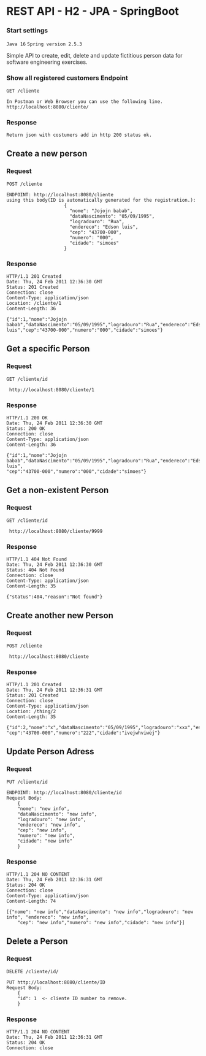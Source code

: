 # REST API - H2 - JPA - SpringBoot

### Start settings
`Java 16`
`Spring version 2.5.3`



Simple API to create, edit, delete and update fictitious person data for software engineering exercises.

### Show all registered customers Endpoint

`GET /cliente`

    In Postman or Web Browser you can use the following line. http://localhost:8080/cliente/

### Response

    Return json with costumers add in http 200 status ok.

## Create a new person

### Request

`POST /cliente`

    ENDPOINT: http://localhost:8080/cliente
    using this body(ID is automatically generated for the registration.): 
                         {
                           "nome": "Jojojn babab",
                           "dataNascimento": "05/09/1995",
                           "logradouro": "Rua",
                           "endereco": "Edson luis",
                           "cep": "43700-000",
                           "numero": "000",
                           "cidade": "simoes"
                         }

### Response

    HTTP/1.1 201 Created
    Date: Thu, 24 Feb 2011 12:36:30 GMT
    Status: 201 Created
    Connection: close
    Content-Type: application/json
    Location: /cliente/1
    Content-Length: 36

    {"id":1,"nome":"Jojojn babab","dataNascimento":"05/09/1995","logradouro":"Rua","endereco":"Edson luis","cep":"43700-000","numero":"000","cidade":"simoes"}

## Get a specific Person

### Request

`GET /cliente/id`

     http://localhost:8080/cliente/1

### Response

    HTTP/1.1 200 OK
    Date: Thu, 24 Feb 2011 12:36:30 GMT
    Status: 200 OK
    Connection: close
    Content-Type: application/json
    Content-Length: 36

    {"id":1,"nome":"Jojojn babab","dataNascimento":"05/09/1995","logradouro":"Rua","endereco":"Edson luis",
    "cep":"43700-000","numero":"000","cidade":"simoes"}

## Get a non-existent Person

### Request

`GET /cliente/id`

     http://localhost:8080/cliente/9999

### Response

    HTTP/1.1 404 Not Found
    Date: Thu, 24 Feb 2011 12:36:30 GMT
    Status: 404 Not Found
    Connection: close
    Content-Type: application/json
    Content-Length: 35

    {"status":404,"reason":"Not found"}

## Create another new Person

### Request

`POST /cliente`

     http://localhost:8080/cliente

### Response

    HTTP/1.1 201 Created
    Date: Thu, 24 Feb 2011 12:36:31 GMT
    Status: 201 Created
    Connection: close
    Content-Type: application/json
    Location: /thing/2
    Content-Length: 35

    {"id":2,"nome":"x","dataNascimento":"05/09/1995","logradouro":"xxx","endereco":"xxxxx",
    "cep":"43700-000","numero":"222","cidade":"ivejwhviwej"}


## Update Person Adress

### Request

`PUT /cliente/id`

    ENDPOINT: http://localhost:8080/cliente/id
    Request Body:
        {
        "nome": "new info",
        "dataNascimento": "new info",
        "logradouro": "new info",
        "endereco": "new info",
        "cep": "new info",
        "numero": "new info",
        "cidade": "new info"
        }

### Response

    HTTP/1.1 204 NO CONTENT
    Date: Thu, 24 Feb 2011 12:36:31 GMT
    Status: 204 OK
    Connection: close
    Content-Type: application/json
    Content-Length: 74

    [{"nome": "new info","dataNascimento": "new info","logradouro": "new info", "endereco": "new info",
        "cep": "new info","numero": "new info","cidade": "new info"}]

## Delete a Person

### Request

`DELETE /cliente/id/`

    PUT http://localhost:8080/cliente/ID
    Request Body:
        {
        "id": 1  <- cliente ID number to remove.
        }

### Response

    HTTP/1.1 204 NO CONTENT
    Date: Thu, 24 Feb 2011 12:36:31 GMT
    Status: 204 OK
    Connection: close

#